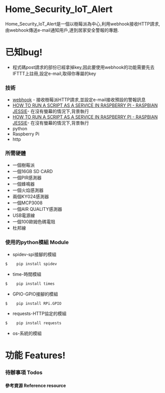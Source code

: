 # Home_Security_IoT_Alert
Home_Security_IoT_Alert是一個以樹莓派為中心,利用webhook接收HTTP請求,由webhook傳送e-mail通知用戶,達到居家安全警報的專題.

# 已知bug!

  - 程式碼post請求的部份已經拿掉key,因此要使用webhook的功能需要先去IFTTT上註冊,設定e-mail,取得你專屬的key


### 技術

* [webhook](https://ifttt.com/applets/Zp6vmhJx-get-an-email-when-webhooks-publishes-a-new-trigger-or-action?term=webhook) - 接收樹莓派HTTP請求,並設定e-mail接收預設的警報訊息
* [HOW TO RUN A SCRIPT AS A SERVICE IN RASPBERRY PI - RASPBIAN JESSIE](http://www.diegoacuna.me/how-to-run-a-script-as-a-service-in-raspberry-pi-raspbian-jessie/?fbclid=IwAR0WYwCgxtz1eEy-FjbpWr50aqoabVS2MkNYJ4UrLyqSpqFt-rRdiXUY9tc)- 在沒有螢幕的情況下,背景執行
* [HOW TO RUN A SCRIPT AS A SERVICE IN RASPBERRY PI - RASPBIAN JESSIE](http://www.diegoacuna.me/how-to-run-a-script-as-a-service-in-raspberry-pi-raspbian-jessie/?fbclid=IwAR0WYwCgxtz1eEy-FjbpWr50aqoabVS2MkNYJ4UrLyqSpqFt-rRdiXUY9tc)- 在沒有螢幕的情況下,背景執行
* python
* Raspberry Pi
* http
### 所需硬體

  - 一個樹莓派
  - 一個16GB SD CARD
  - 一個PIR感測器
  - 一個蜂鳴器
  - 一個火焰感測器
  - 兩個KY024感測器
  - 一個MCP3008
  - 一個AIR QUALITY感測器
  - USB電源線
  - 一個100歐姆色碼電阻
  - 杜邦線
### 使用的python模組 Module
  - spidev-spi接腳的模組
```sh
$    pip install spidev
```
  - time-時間模組
```sh
$    pip install times
```
  - GPIO-GPIO接腳的模組
```sh
$    pip install RPi.GPIO
```
  - requests-HTTP協定的模組
```sh
$    pip install requests
```
  - os-系統的模組

# 功能 Features!
### 待辦事項 Todos
#### 參考資源 Reference resource
